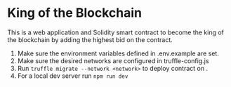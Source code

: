 # King of the Blockchain

This is a web application and Solidity smart contract to become the king of the blockchain by adding the highest bid on the contract.

1. Make sure the environment variables defined in .env.example are set.
2. Make sure the desired networks are configured in truffle-config.js
3. Run `truffle migrate --network <network>` to deploy contract on <network>.
4. For a local dev server run `npm run dev`